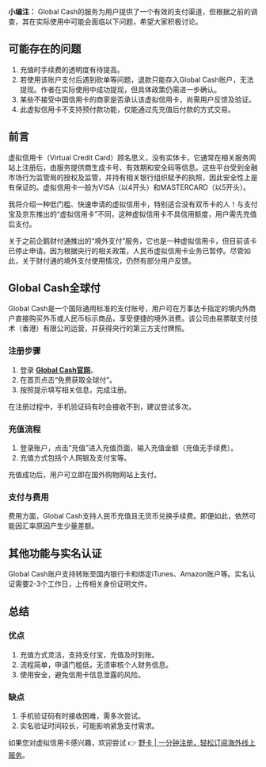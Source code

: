 **小编注：** Global Cash的服务为用户提供了一个有效的支付渠道，但根据之前的调查，其在实际使用中可能会面临以下问题，希望大家积极讨论。

## 可能存在的问题
1. 充值时手续费的透明度有待提高。
2. 若使用该账户支付后遇到砍单等问题，退款只能存入Global Cash账户，无法提现。作者在实际使用中成功提现，但具体政策仍需进一步确认。
3. 某些不接受中国信用卡的商家是否承认该虚拟信用卡，尚需用户反馈及验证。
4. 此虚拟信用卡不支持预付款功能，仅能通过先充值后付款的方式交易。

## 前言

虚拟信用卡（Virtual Credit Card）顾名思义，没有实体卡，它通常在相关服务网站上注册后，由服务提供商生成卡号、有效期和安全码等信息。这些平台受到金融市场行为监管局的授权及监管，并持有相关银行组织赋予的执照，因此安全性上是有保证的。虚拟信用卡一般为VISA（以4开头）和MASTERCARD（以5开头）。

我将介绍一种低门槛、快速申请的虚拟信用卡，特别适合没有双币卡的人！与支付宝及京东推出的“虚拟信用卡”不同，这种虚拟信用卡不具信用额度，用户需先充值后支付。

关于之前企鹅财付通推出的“境外支付”服务，它也是一种虚拟信用卡，但目前该卡已停止申请。因为根据央行的相关政策，人民币虚拟信用卡业务已暂停。尽管如此，关于财付通的境外支付使用情况，仍然有部分用户反馈。

## Global Cash全球付

Global Cash是一个国际通用标准的支付账号，用户可在万事达卡指定的境内外商户直接购买外币或人民币标示商品，享受便捷的境外消费。该公司由易票联支付技术（香港）有限公司运营，并获得央行的第三方支付牌照。

### 注册步骤

1. 登录 **[Global Cash官网](https://bit.ly/bewildcard)**。
2. 在首页点击“免费获取全球付”。
3. 按照提示填写相关信息，完成注册。

在注册过程中，手机验证码有时会接收不到，建议尝试多次。

### 充值流程

1. 登录账户，点击“充值”进入充值页面，输入充值金额（充值无手续费）。
2. 充值方式包括个人网银及支付宝等。

充值成功后，用户可立即在国外购物网站上支付。

### 支付与费用

费用方面，Global Cash支持人民币充值且无货币兑换手续费。即便如此，依然可能因汇率原因产生少量差额。

## 其他功能与实名认证

Global Cash账户支持转账至国内银行卡和绑定iTunes、Amazon账户等。实名认证需要2-3个工作日，上传相关身份证明文件。

## 总结

### 优点
1. 充值方式灵活，支持支付宝，充值及时到账。
2. 流程简单，申请门槛低，无须审核个人财务信息。
3. 使用安全，避免信用卡信息泄露的风险。

### 缺点
1. 手机验证码有时接收困难，需多次尝试。
2. 实名验证时间较长，可能影响紧急支付需求。

如果您对虚拟信用卡感兴趣，欢迎尝试 👉 [野卡 | 一分钟注册，轻松订阅海外线上服务](https://bit.ly/bewildcard)。